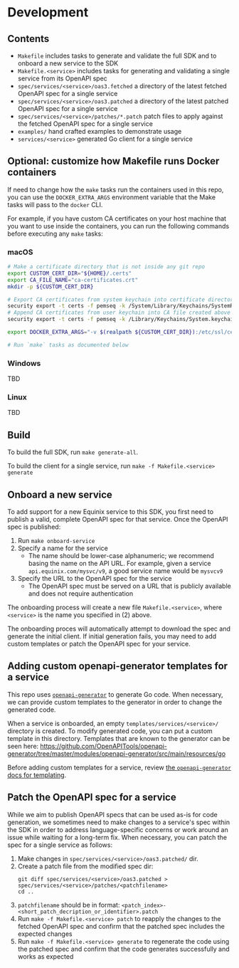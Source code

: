 # Development

## Contents

- `Makefile` includes tasks to generate and validate the full SDK and to onboard a new service to the SDK
- `Makefile.<service>` includes tasks for generating and validating a single service from its OpenAPI spec
- `spec/services/<service>/oas3.fetched` a directory of the latest fetched OpenAPI spec for a single service
- `spec/services/<service>/oas3.patched` a directory of the latest patched OpenAPI spec for a single service
- `spec/services/<service>/patches/*.patch` patch files to apply against the fetched OpenAPI spec for a single service
- `examples/` hand crafted examples to demonstrate usage
- `services/<service>` generated Go client for a single service

## Optional: customize how Makefile runs Docker containers

If need to change how the `make` tasks run the containers used in this repo, you can use the `DOCKER_EXTRA_ARGS` environment variable that the Make tasks will pass to the `docker` CLI.

For example, if you have custom CA certificates on your host machine that you want to use inside the containers, you can run the following commands before executing any `make` tasks:

### macOS

```bash
# Make a certificate directory that is not inside any git repo
export CUSTOM_CERT_DIR="${HOME}/.certs"
export CA_FILE_NAME="ca-certificates.crt"
mkdir -p ${CUSTOM_CERT_DIR}

# Export CA certificates from system keychain into certificate directory
security export -t certs -f pemseq -k /System/Library/Keychains/SystemRootCertificates.keychain -o ${CUSTOM_CERT_DIR}/${CA_FILE_NAME}
# Append CA certificates from user keychain into CA file created above
security export -t certs -f pemseq -k /Library/Keychains/System.keychain >> $CUSTOM_CERT_DIR/${CA_FILE_NAME}

export DOCKER_EXTRA_ARGS="-v $(realpath ${CUSTOM_CERT_DIR}):/etc/ssl/certs"

# Run `make` tasks as documented below
```

### Windows

TBD

### Linux

TBD

## Build

To build the full SDK, run `make generate-all`.

To build the client for a single service, run `make -f Makefile.<service> generate`

## Onboard a new service

To add support for a new Equinix service to this SDK, you first need to publish a valid, complete OpenAPI spec for that service.  Once the OpenAPI spec is published:

1. Run `make onboard-service`
2. Specify a name for the service
    - The name should be lower-case alphanumeric; we recommend basing the name on the API URL.  For example, given a service `api.equinix.com/mysvc/v9`, a good service name would be `mysvcv9`
3. Specify the URL to the OpenAPI spec for the service
    - The OpenAPI spec must be served on a URL that is publicly available and does not require authentication

The onboarding process will create a new file `Makefile.<service>`, where `<service>` is the name you specified in (2) above.

The onboarding proces will automatically attempt to download the spec and generate the initial client. If initial generation fails, you may need to add custom templates or patch the OpenAPI spec for your service.

## Adding custom openapi-generator templates for a service

This repo uses [`openapi-generator`](https://github.com/OpenAPITools/openapi-generator) to generate Go code.  When necessary, we can provide custom templates to the generator in order to change the generated code.

When a service is onboarded, an empty `templates/services/<service>/` directory is created. To modify generated code, you can put a custom template in this directory.  Templates that are known to the generator can be seen here: https://github.com/OpenAPITools/openapi-generator/tree/master/modules/openapi-generator/src/main/resources/go

Before adding custom templates for a service, review [the `openapi-generator` docs for templating](https://openapi-generator.tech/docs/templating).

## Patch the OpenAPI spec for a service

While we aim to publish OpenAPI specs that can be used as-is for code generation, we sometimes need to make changes to a service's spec within the SDK in order to address language-specific concerns or work around an issue while waiting for a long-term fix.  When necessary, you can patch the spec for a single service as follows:

1. Make changes in ``spec/services/<service>/oas3.patched/`` dir.
2. Create a patch file from the modified spec dir:
   ```
   git diff spec/services/<service>/oas3.patched > spec/services/<service>/patches/<patchfilename>
   cd ..
   ```
3. ``patchfilename`` should be in format: ``<patch_index>-<short_patch_decription_or_identifier>.patch``
4. Run ``make -f Makefile.<service> patch`` to reapply the changes to the fetched OpenAPI spec and confirm that the patched spec includes the expected changes
5. Run `make -f Makefile.<service> generate` to regenerate the code using the patched spec and confirm that the code generates successfully and works as expected
